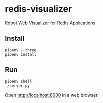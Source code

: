 # redis-visualizer
Robot Web Visualizer for Redis Applications

## Install
```
pipenv --three
pipenv install
```

## Run
```
pipenv shell
./server.py
```

Open [http://localhost:8000](http://localhost:8000) in a web browser.
